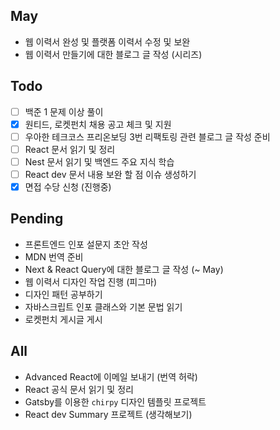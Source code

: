 ## May
- 웹 이력서 완성 및 플랫폼 이력서 수정 및 보완
- 웹 이력서 만들기에 대한 블로그 글 작성 (시리즈)

## Todo
- [ ] 백준 1 문제 이상 풀이
- [x] 원티드, 로켓펀치 채용 공고 체크 및 지원
- [ ] 우아한 테크코스 프리온보딩 3번 리팩토링 관련 블로그 글 작성 준비
- [ ] React 문서 읽기 및 정리
- [ ] Nest 문서 읽기 및 백엔드 주요 지식 학습
- [ ] React dev 문서 내용 보완 할 점 이슈 생성하기
- [x] 면접 수당 신청 (진행중)

## Pending
- 프론트엔드 인포 설문지 초안 작성
- MDN 번역 준비
- Next & React Query에 대한 블로그 글 작성 (~ May)
- 웹 이력서 디자인 작업 진행 (피그마) 
- 디자인 패턴 공부하기
- 자바스크립트 인포 클래스와 기본 문법 읽기
- 로켓펀치 게시글 게시


## All
- Advanced React에 이메일 보내기 (번역 허락)
- React 공식 문서 읽기 및 정리
- Gatsby를 이용한 `chirpy` 디자인 템플릿 프로젝트
- React dev Summary 프로젝트 (생각해보기)

